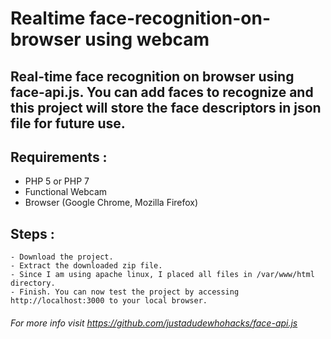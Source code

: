 # Realtime face-recognition-on-browser using webcam

## Real-time face recognition on browser using face-api.js. You can add faces to recognize and this project will store the face descriptors in json file for future use.

## Requirements : 
   - PHP 5 or PHP 7
   - Functional Webcam
   - Browser (Google Chrome, Mozilla Firefox)

## Steps :
  	- Download the project.
  	- Extract the downloaded zip file.
 	- Since I am using apache linux, I placed all files in /var/www/html directory.
  	- Finish. You can now test the project by accessing http://localhost:3000 to your local browser.



###### For more info visit https://github.com/justadudewhohacks/face-api.js
